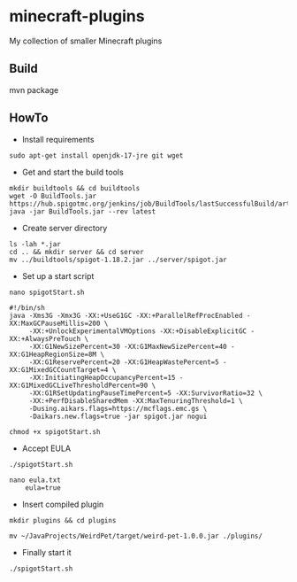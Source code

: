 # minecraft-plugins
My collection of smaller Minecraft plugins

## Build 
mvn package

## HowTo
* Install requirements
```
sudo apt-get install openjdk-17-jre git wget
```
* Get and start the build tools
```
mkdir buildtools && cd buildtools
wget -O BuildTools.jar https://hub.spigotmc.org/jenkins/job/BuildTools/lastSuccessfulBuild/artifact/target/BuildTools.jar
java -jar BuildTools.jar --rev latest
```
* Create server directory
```
ls -lah *.jar
cd .. && mkdir server && cd server
mv ../buildtools/spigot-1.18.2.jar ../server/spigot.jar
```
* Set up a start script
```
nano spigotStart.sh

#!/bin/sh
java -Xms3G -Xmx3G -XX:+UseG1GC -XX:+ParallelRefProcEnabled -XX:MaxGCPauseMillis=200 \
     -XX:+UnlockExperimentalVMOptions -XX:+DisableExplicitGC -XX:+AlwaysPreTouch \
     -XX:G1NewSizePercent=30 -XX:G1MaxNewSizePercent=40 -XX:G1HeapRegionSize=8M \
     -XX:G1ReservePercent=20 -XX:G1HeapWastePercent=5 -XX:G1MixedGCCountTarget=4 \
     -XX:InitiatingHeapOccupancyPercent=15 -XX:G1MixedGCLiveThresholdPercent=90 \
     -XX:G1RSetUpdatingPauseTimePercent=5 -XX:SurvivorRatio=32 \
     -XX:+PerfDisableSharedMem -XX:MaxTenuringThreshold=1 \
     -Dusing.aikars.flags=https://mcflags.emc.gs \
     -Daikars.new.flags=true -jar spigot.jar nogui

chmod +x spigotStart.sh
```
* Accept EULA
```
./spigotStart.sh

nano eula.txt
	eula=true
```
* Insert compiled plugin
```
mkdir plugins && cd plugins

mv ~/JavaProjects/WeirdPet/target/weird-pet-1.0.0.jar ./plugins/
```
* Finally start it
```
./spigotStart.sh
```
